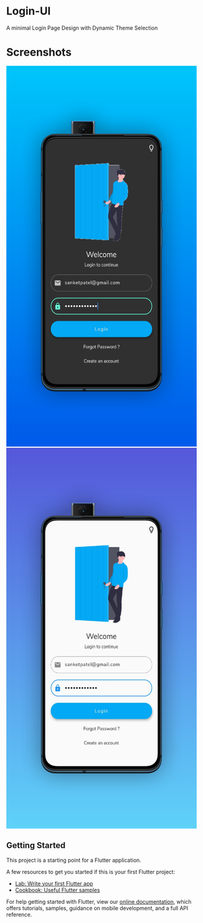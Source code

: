 # Login-UI

 A minimal Login Page Design with Dynamic Theme Selection
 
# Screenshots

![alt text](https://github.com/s4nk37/Login-UI/blob/master/Login-Dark.png)
![alt text](https://github.com/s4nk37/Login-UI/blob/master/Login-Light.png)

## Getting Started

This project is a starting point for a Flutter application.

A few resources to get you started if this is your first Flutter project:

- [Lab: Write your first Flutter app](https://flutter.dev/docs/get-started/codelab)
- [Cookbook: Useful Flutter samples](https://flutter.dev/docs/cookbook)

For help getting started with Flutter, view our
[online documentation](https://flutter.dev/docs), which offers tutorials,
samples, guidance on mobile development, and a full API reference.
